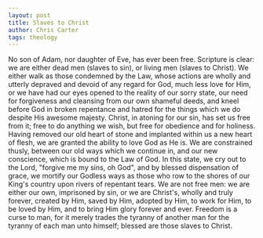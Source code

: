 ```yaml
---
layout: post
title: Slaves to Christ
author: Chris Carter
tags: theology
---
```


No son of Adam, nor daughter of Eve, has ever been free. Scripture is clear: we are either dead men (slaves to sin), or living men (slaves to Christ). We either walk as those condemned by the Law, whose actions are wholly and utterly depraved and devoid of any regard for God, much less love for Him, or we have had our eyes opened to the reality of our sorry state, our need for forgiveness and cleansing from our own shameful deeds, and kneel before God in broken repentance and hatred for the things which we do despite His awesome majesty. Christ, in atoning for our sin, has set us free from it; free to do anything we wish, but free for obedience and for holiness. Having removed our old heart of stone and implanted within us a new heart of flesh, we are granted the ability to love God as He is. We are constrained thusly, between our old ways which we continue in, and our new conscience, which is bound to the Law of God. In this state, we cry out to the Lord, "forgive me my sins, oh God", and by blessed dispensation of grace, we mortify our Godless ways as those who row to the shores of our King's country upon rivers of repentant tears. We are not free men: we are either our own, imprisoned by sin, or we are Christ's, wholly and truly forever, created by Him, saved by Him, adopted by Him, to work for Him, to be loved by Him, and to bring Him glory forever and ever. Freedom is a curse to man, for it merely trades the tyranny of another man for the tyranny of each man unto himself; blessed are those slaves to Christ.
